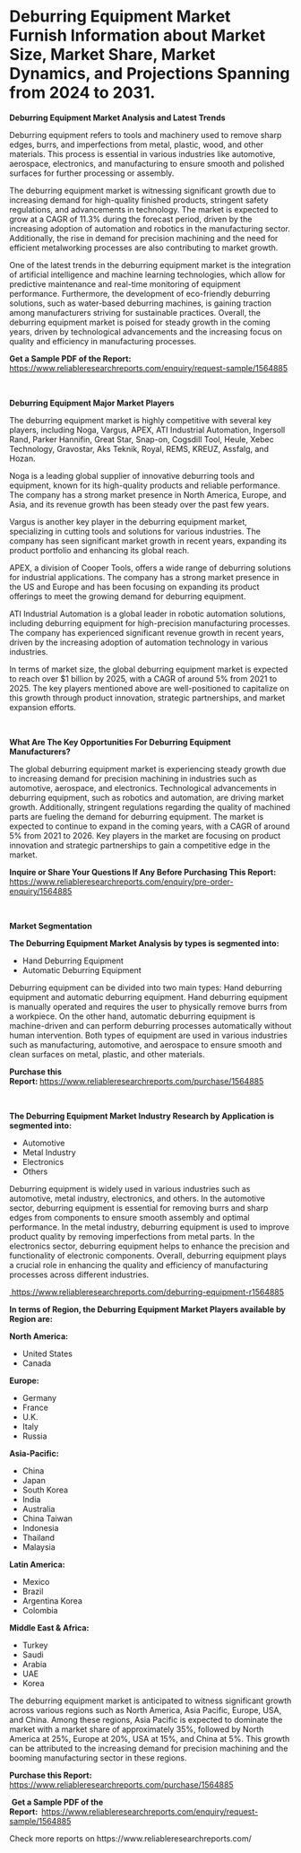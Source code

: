 <p><h1>Deburring Equipment Market Furnish Information about Market Size, Market Share, Market Dynamics, and Projections Spanning from 2024 to 2031.</h1></p><p><strong>Deburring Equipment Market Analysis and Latest Trends</strong></p>
<p><p>Deburring equipment refers to tools and machinery used to remove sharp edges, burrs, and imperfections from metal, plastic, wood, and other materials. This process is essential in various industries like automotive, aerospace, electronics, and manufacturing to ensure smooth and polished surfaces for further processing or assembly.</p><p>The deburring equipment market is witnessing significant growth due to increasing demand for high-quality finished products, stringent safety regulations, and advancements in technology. The market is expected to grow at a CAGR of 11.3% during the forecast period, driven by the increasing adoption of automation and robotics in the manufacturing sector. Additionally, the rise in demand for precision machining and the need for efficient metalworking processes are also contributing to market growth.</p><p>One of the latest trends in the deburring equipment market is the integration of artificial intelligence and machine learning technologies, which allow for predictive maintenance and real-time monitoring of equipment performance. Furthermore, the development of eco-friendly deburring solutions, such as water-based deburring machines, is gaining traction among manufacturers striving for sustainable practices. Overall, the deburring equipment market is poised for steady growth in the coming years, driven by technological advancements and the increasing focus on quality and efficiency in manufacturing processes.</p></p>
<p><strong>Get a Sample PDF of the Report:&nbsp;</strong> <a href="https://www.reliableresearchreports.com/enquiry/request-sample/1564885">https://www.reliableresearchreports.com/enquiry/request-sample/1564885</a></p>
<p>&nbsp;</p>
<p><strong>Deburring Equipment Major Market Players</strong></p>
<p><p>The deburring equipment market is highly competitive with several key players, including Noga, Vargus, APEX, ATI Industrial Automation, Ingersoll Rand, Parker Hannifin, Great Star, Snap-on, Cogsdill Tool, Heule, Xebec Technology, Gravostar, Aks Teknik, Royal, REMS, KREUZ, Assfalg, and Hozan.</p><p>Noga is a leading global supplier of innovative deburring tools and equipment, known for its high-quality products and reliable performance. The company has a strong market presence in North America, Europe, and Asia, and its revenue growth has been steady over the past few years.</p><p>Vargus is another key player in the deburring equipment market, specializing in cutting tools and solutions for various industries. The company has seen significant market growth in recent years, expanding its product portfolio and enhancing its global reach.</p><p>APEX, a division of Cooper Tools, offers a wide range of deburring solutions for industrial applications. The company has a strong market presence in the US and Europe and has been focusing on expanding its product offerings to meet the growing demand for deburring equipment.</p><p>ATI Industrial Automation is a global leader in robotic automation solutions, including deburring equipment for high-precision manufacturing processes. The company has experienced significant revenue growth in recent years, driven by the increasing adoption of automation technology in various industries.</p><p>In terms of market size, the global deburring equipment market is expected to reach over $1 billion by 2025, with a CAGR of around 5% from 2021 to 2025. The key players mentioned above are well-positioned to capitalize on this growth through product innovation, strategic partnerships, and market expansion efforts.</p></p>
<p>&nbsp;</p>
<p><strong>What Are The Key Opportunities For Deburring Equipment Manufacturers?</strong></p>
<p><p>The global deburring equipment market is experiencing steady growth due to increasing demand for precision machining in industries such as automotive, aerospace, and electronics. Technological advancements in deburring equipment, such as robotics and automation, are driving market growth. Additionally, stringent regulations regarding the quality of machined parts are fueling the demand for deburring equipment. The market is expected to continue to expand in the coming years, with a CAGR of around 5% from 2021 to 2026. Key players in the market are focusing on product innovation and strategic partnerships to gain a competitive edge in the market.</p></p>
<p><strong>Inquire or Share Your Questions If Any Before Purchasing This Report:</strong> <a href="https://www.reliableresearchreports.com/enquiry/pre-order-enquiry/1564885">https://www.reliableresearchreports.com/enquiry/pre-order-enquiry/1564885</a></p>
<p>&nbsp;</p>
<p><strong>Market Segmentation</strong></p>
<p><strong>The Deburring Equipment Market Analysis by types is segmented into:</strong></p>
<p><ul><li>Hand Deburring Equipment</li><li>Automatic Deburring Equipment</li></ul></p>
<p><p>Deburring equipment can be divided into two main types: Hand deburring equipment and automatic deburring equipment. Hand deburring equipment is manually operated and requires the user to physically remove burrs from a workpiece. On the other hand, automatic deburring equipment is machine-driven and can perform deburring processes automatically without human intervention. Both types of equipment are used in various industries such as manufacturing, automotive, and aerospace to ensure smooth and clean surfaces on metal, plastic, and other materials.</p></p>
<p><strong>Purchase this Report:&nbsp;</strong><a href="https://www.reliableresearchreports.com/purchase/1564885">https://www.reliableresearchreports.com/purchase/1564885</a></p>
<p>&nbsp;</p>
<p><strong>The Deburring Equipment Market Industry Research by Application is segmented into:</strong></p>
<p><ul><li>Automotive</li><li>Metal Industry</li><li>Electronics</li><li>Others</li></ul></p>
<p><p>Deburring equipment is widely used in various industries such as automotive, metal industry, electronics, and others. In the automotive sector, deburring equipment is essential for removing burrs and sharp edges from components to ensure smooth assembly and optimal performance. In the metal industry, deburring equipment is used to improve product quality by removing imperfections from metal parts. In the electronics sector, deburring equipment helps to enhance the precision and functionality of electronic components. Overall, deburring equipment plays a crucial role in enhancing the quality and efficiency of manufacturing processes across different industries.</p></p>
<p><a href="https://www.reliableresearchreports.com/deburring-equipment-r1564885">&nbsp;https://www.reliableresearchreports.com/deburring-equipment-r1564885</a></p>
<p><strong>In terms of Region, the Deburring Equipment Market Players available by Region are:</strong></p>
<p>
    <p> <strong> North America: </strong>
        <ul>
            <li>United States</li>
            <li>Canada</li>
        </ul>
        </p> 
    <p> <strong> Europe: </strong>
        <ul>
            <li>Germany</li>
            <li>France</li>
            <li>U.K.</li>
            <li>Italy</li>
            <li>Russia</li>
        </ul>
        </p> 
    <p> <strong> Asia-Pacific: </strong>
        <ul>
            <li>China</li>
            <li>Japan</li>
            <li>South Korea</li>
            <li>India</li>
            <li>Australia</li>
            <li>China Taiwan</li>
            <li>Indonesia</li>
            <li>Thailand</li>
            <li>Malaysia</li>
        </ul>
        </p> 
    <p> <strong> Latin America: </strong>
        <ul>
            <li>Mexico</li>
            <li>Brazil</li>
            <li>Argentina Korea</li>
            <li>Colombia</li>
        </ul>
        </p> 
    <p> <strong> Middle East & Africa: </strong>
        <ul>
            <li>Turkey</li>
            <li>Saudi</li>
            <li>Arabia</li>
            <li>UAE</li>
            <li>Korea</li>
        </ul>
    </p>
    </p>
<p><p>The deburring equipment market is anticipated to witness significant growth across various regions such as North America, Asia Pacific, Europe, USA, and China. Among these regions, Asia Pacific is expected to dominate the market with a market share of approximately 35%, followed by North America at 25%, Europe at 20%, USA at 15%, and China at 5%. This growth can be attributed to the increasing demand for precision machining and the booming manufacturing sector in these regions.</p></p>
<p><strong>Purchase this Report: </strong><a href="https://www.reliableresearchreports.com/purchase/1564885">https://www.reliableresearchreports.com/purchase/1564885</a></p>
<p>&nbsp;<strong>Get a Sample PDF of the Report:&nbsp;&nbsp;</strong><a href="https://www.reliableresearchreports.com/enquiry/request-sample/1564885">https://www.reliableresearchreports.com/enquiry/request-sample/1564885</a></p>
<p><strong></strong></p>
<p>Check more reports on https://www.reliableresearchreports.com/</p>